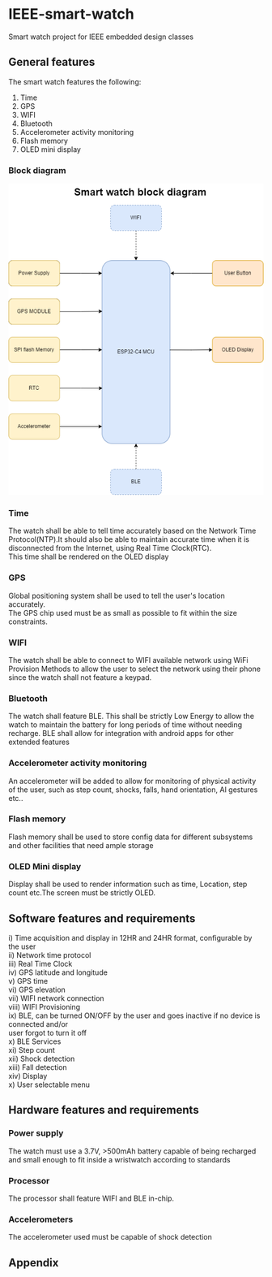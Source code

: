 # IEEE-smart-watch
Smart watch project for IEEE embedded design classes


## General features 
The smart watch features the following:
1. Time 
2. GPS
3. WIFI
4. Bluetooth
5. Accelerometer activity monitoring 
6. Flash memory 
7. OLED mini display

### Block diagram
![Block diagram](./diagrams/smart-watch-block-diagram.png)

### Time 
The watch shall be able to tell time accurately based on the Network
Time Protocol(NTP).It should also be able to maintain accurate time 
when it is disconnected from the Internet, using Real Time Clock(RTC).  
This time shall be rendered on the OLED display

### GPS
Global positioning system shall be used to tell the user's location accurately.  
The GPS chip used must be as small as possible to fit within the size constraints.

### WIFI
The watch shall be able to connect to WIFI available network using WiFi Provision Methods to 
allow the user to select the network using their phone since the watch shall not feature a keypad.

### Bluetooth 
The watch shall feature BLE. This shall be strictly Low Energy to allow the watch to maintain the battery
for long periods of time without needing recharge. BLE shall allow for integration with android apps for other 
extended features

### Accelerometer activity monitoring 
An accelerometer will be added to allow for monitoring of physical activity of the user, such as step count,
shocks, falls, hand orientation, AI gestures etc..

### Flash memory 
Flash memory shall be used to store config data for different subsystems and other facilities that need ample storage

### OLED Mini display
Display shall be used to render information such as time, Location, step count etc.The screen must be strictly 
OLED. 

## Software features and requirements 
i) Time acquisition and display in 12HR and 24HR format, configurable by the user  
ii) Network time protocol  
iii) Real Time Clock     
iv) GPS latitude and longitude   
v) GPS time   
vi) GPS elevation   
vii) WIFI network connection  
viii) WIFI Provisioning   
ix) BLE, can be turned ON/OFF by the user and goes inactive if no device is connected and/or   
user forgot to turn it off  
x) BLE Services  
xi) Step count   
xii) Shock detection  
xiii) Fall detection   
xiv) Display  
x) User selectable menu

## Hardware features and requirements 

### Power supply
The watch must use a 3.7V, >500mAh battery capable of being recharged and small enough to fit inside a wristwatch according 
to standards

### Processor 
The processor shall feature WIFI and BLE in-chip.

### Accelerometers
The accelerometer used must be capable of shock detection 

### 



## Appendix